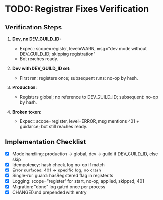 # TODO: Registrar Fixes Verification

## Verification Steps
1. **Dev, no DEV_GUILD_ID:**
   - Expect: scope=register, level=WARN, msg="dev mode without DEV_GUILD_ID; skipping registration"
   - Bot reaches ready.

2. **Dev with DEV_GUILD_ID set:**
   - First run: registers once; subsequent runs: no-op by hash.

3. **Production:**
   - Registers global; no reference to DEV_GUILD_ID; subsequent: no-op by hash.

4. **Broken token:**
   - Expect: scope=register, level=ERROR, msg mentions 401 + guidance; bot still reaches ready.

## Implementation Checklist
- [x] Mode handling: production → global, dev → guild if DEV_GUILD_ID, else skip
- [x] Idempotency: hash check, log no-op if match
- [x] Error surfaces: 401 → specific log, no crash
- [x] Single-run guard: hasRegistered flag in register.ts
- [x] Logging: scope="register" for start, no-op, applied, skipped, 401
- [x] Migration: "done" log gated once per process
- [x] CHANGED.md prepended with entry
